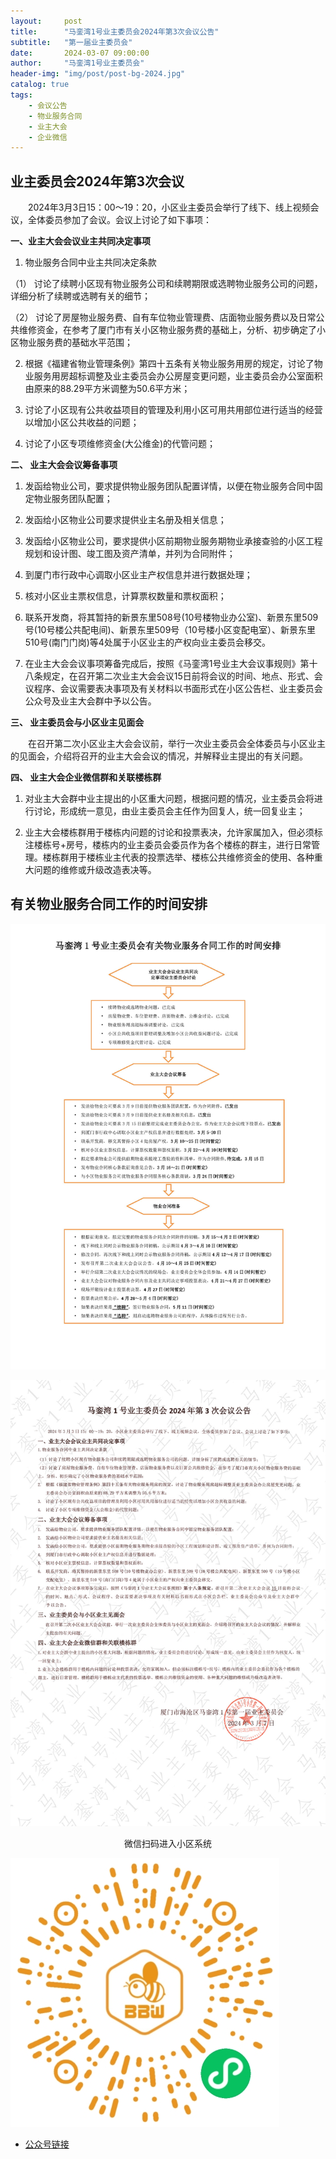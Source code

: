 ```yaml
---
layout:     post
title:      "马銮湾1号业主委员会2024年第3次会议公告"
subtitle:   "第一届业主委员会"
date:       2024-03-07 09:00:00
author:     "马銮湾1号业主委员会"
header-img: "img/post/post-bg-2024.jpg"
catalog: true
tags:
    - 会议公告
    - 物业服务合同
    - 业主大会
    - 企业微信
---
```




## 业主委员会2024年第3次会议

&emsp;&emsp;2024年3月3日15：00～19：20，小区业主委员会举行了线下、线上视频会议，全体委员参加了会议。会议上讨论了如下事项：

**一、业主大会会议业主共同决定事项**

1. 物业服务合同中业主共同决定条款

（1） 讨论了续聘小区现有物业服务公司和续聘期限或选聘物业服务公司的问题，详细分析了续聘或选聘有关的细节；

（2） 讨论了房屋物业服务费、自有车位物业管理费、店面物业服务费以及日常公共维修资金，在参考了厦门市有关小区物业服务费的基础上，分析、初步确定了小区物业服务费的基础水平范围；

2. 根据《福建省物业管理条例》第四十五条有关物业服务用房的规定，讨论了物业服务用房超标调整及业主委员会办公房屋变更问题，业主委员会办公室面积由原来的88.29平方米调整为50.6平方米；

3. 讨论了小区现有公共收益项目的管理及利用小区可用共用部位进行适当的经营以增加小区公共收益的问题；

4. 讨论了小区专项维修资金(大公维金)的代管问题；

**二、 业主大会会议筹备事项**

1. 发函给物业公司，要求提供物业服务团队配置详情，以便在物业服务合同中固定物业服务团队配置；

2. 发函给小区物业公司要求提供业主名册及相关信息；

3. 发函给小区物业公司，要求提供小区前期物业服务期物业承接查验的小区工程规划和设计图、竣工图及资产清单，并列为合同附件；

4. 到厦门市行政中心调取小区业主产权信息并进行数据处理；

5. 核对小区业主票权信息，计算票权数量和票权面积；

6. 联系开发商，将其暂持的新景东里508号(10号楼物业办公室)、新景东里509号(10号楼公共配电间)、新景东里509号（10号楼小区变配电室）、新景东里510号(南门门岗)等4处属于小区业主的产权向业主委员会移交。

7. 在业主大会会议事项筹备完成后，按照《马銮湾1号业主大会议事规则》第十八条规定，在召开第二次业主大会会议15日前将会议的时间、地点、形式、会议程序、会议需要表决事项及有关材料以书面形式在小区公告栏、业主委员会公众号及业主大会群中予以公告。

**三、 业主委员会与小区业主见面会**

&emsp;&emsp;在召开第二次小区业主大会会议前，举行一次业主委员会全体委员与小区业主的见面会，介绍将召开的业主大会会议的情况，并解释业主提出的有关问题。

**四、 业主大会企业微信群和关联楼栋群**

1. 对业主大会群中业主提出的小区重大问题，根据问题的情况，业主委员会将进行讨论，形成统一意见，由业主委员会主任作为回复人，统一回复业主；

2. 业主大会楼栋群用于楼栋内问题的讨论和投票表决，允许家属加入，但必须标注楼栋号+房号，楼栋内的业主委员会委员作为各个楼栋的群主，进行日常管理。楼栋群用于楼栋业主代表的投票选举、楼栋公共维修资金的使用、各种重大问题的维修或升级改造表决等。


## 有关物业服务合同工作的时间安排

![](\img\in-post\2024-03-07-时间安排.jpg)

![](\img\in-post\2024-3-7-公告盖章.jpg)

<center>微信扫码进入小区系统</center>

![](\img\in-post\蜂窝智家.jpg)


- [公众号链接](https://mp.weixin.qq.com/s/A0xZ-WdO7B2NbsYeWp3RSA)

